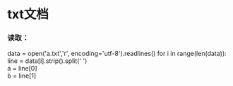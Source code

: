 # txt文档

### 读取：
data = open('a.txt','r', encoding='utf-8').readlines() 
for i in range(len(data)):  
  line = data[i].strip().split(' ')  
  a = line[0]  
  b = line[1]  
  
  
